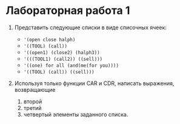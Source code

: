 # Лабораторная работа 1

1. Представить следующие списки в виде списочных ячеек:

    * `'(open close halph)`
    * `'((TOOL) (call))`
    * `'((open1) (close2) (halph3))`
    * `'(((TOOL1) (call2)) ((sell)))`
    * `'((one) for all (and(me(for you))))`
    * `'((TOOL) (call)) ((sell)))`

2. Используя только функции CAR и CDR, написать выражения, возвращающие

    1. второй
    2. третий
    3. четвертый элементы заданного списка.
